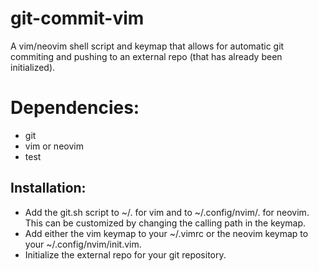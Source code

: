 # git-commit-vim
A vim/neovim shell script and keymap that allows for automatic git commiting and pushing to an external repo (that has already been initialized).

# Dependencies:
- git
- vim or neovim
- test

## Installation:
- Add the git.sh script to ~/. for vim and to ~/.config/nvim/. for neovim. This can be customized by changing the calling path in the keymap.
- Add either the vim keymap to your ~/.vimrc or the neovim keymap to your ~/.config/nvim/init.vim.
- Initialize the external repo for your git repository.
